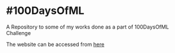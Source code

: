 # #100DaysOfML

A Repository to some of my works done as a part of 100DaysOfML Challenge

The website can be accessed from <a href="https://infiniteoverflow.github.io/100DaysOfML/">here</a>